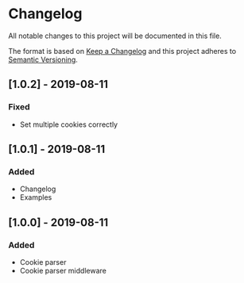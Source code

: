 # Changelog
All notable changes to this project will be documented in this file.

The format is based on [Keep a Changelog](http://keepachangelog.com/en/1.0.0/)
and this project adheres to [Semantic Versioning](http://semver.org/spec/v2.0.0.html).

## [1.0.2] - 2019-08-11
### Fixed
- Set multiple cookies correctly

## [1.0.1] - 2019-08-11
### Added
- Changelog
- Examples

## [1.0.0] - 2019-08-11
### Added
- Cookie parser
- Cookie parser middleware
